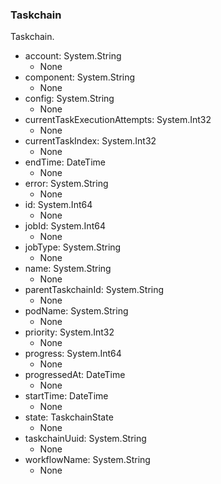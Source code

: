 ### Taskchain
Taskchain.

- account: System.String
  - None
- component: System.String
  - None
- config: System.String
  - None
- currentTaskExecutionAttempts: System.Int32
  - None
- currentTaskIndex: System.Int32
  - None
- endTime: DateTime
  - None
- error: System.String
  - None
- id: System.Int64
  - None
- jobId: System.Int64
  - None
- jobType: System.String
  - None
- name: System.String
  - None
- parentTaskchainId: System.String
  - None
- podName: System.String
  - None
- priority: System.Int32
  - None
- progress: System.Int64
  - None
- progressedAt: DateTime
  - None
- startTime: DateTime
  - None
- state: TaskchainState
  - None
- taskchainUuid: System.String
  - None
- workflowName: System.String
  - None

